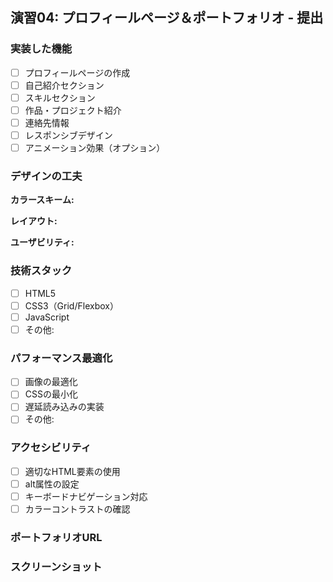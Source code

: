 ## 演習04: プロフィールページ＆ポートフォリオ - 提出

### 実装した機能

- [ ] プロフィールページの作成
- [ ] 自己紹介セクション
- [ ] スキルセクション
- [ ] 作品・プロジェクト紹介
- [ ] 連絡先情報
- [ ] レスポンシブデザイン
- [ ] アニメーション効果（オプション）

### デザインの工夫

**カラースキーム:**
<!-- 使用した色の組み合わせとその理由 -->

**レイアウト:**
<!-- レイアウトの工夫点 -->

**ユーザビリティ:**
<!-- 使いやすさのための工夫 -->

### 技術スタック

- [ ] HTML5
- [ ] CSS3（Grid/Flexbox）
- [ ] JavaScript
- [ ] その他: <!-- フレームワークやライブラリがあれば記載 -->

### パフォーマンス最適化

- [ ] 画像の最適化
- [ ] CSSの最小化
- [ ] 遅延読み込みの実装
- [ ] その他: <!-- 実施した最適化があれば記載 -->

### アクセシビリティ

- [ ] 適切なHTML要素の使用
- [ ] alt属性の設定
- [ ] キーボードナビゲーション対応
- [ ] カラーコントラストの確認

### ポートフォリオURL
<!-- デプロイした場合はURLを記載 -->

### スクリーンショット
<!-- 完成したポートフォリオのスクリーンショットを添付してください -->
